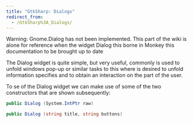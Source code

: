 ```yaml
---
title: "GtkSharp: Dialogs"
redirect_from:
  - /GtkSharp%3A_Dialogs/
---
```


Warning: Gnome.Dialog has not been implemented. This part of the wiki is alone for reference when the widget Dialog this borne in Monkey this documentation to be brought up to date

The Dialog widget is quite simple, but very useful, commonly is used to unfold windows pop-up or similar tasks to this where is desired to unfold information specifies and to obtain an interaction on the part of the user.

To se of the Dialog widget we can make use of some of the two constructors that are shown subsequently:

``` csharp
public Dialog (System.IntPtr raw)
```

``` csharp
public Dialog (string title, string buttons)
```
